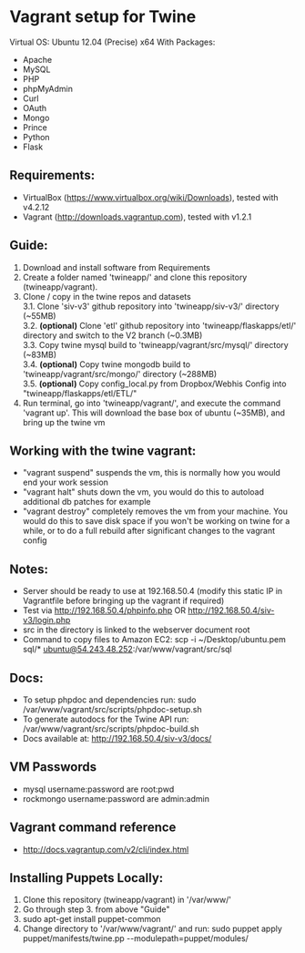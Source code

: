Vagrant setup for Twine
=======================

Virtual OS: Ubuntu 12.04 (Precise) x64
With Packages:
- Apache
- MySQL
- PHP
- phpMyAdmin
- Curl
- OAuth
- Mongo
- Prince
- Python
- Flask

## Requirements:
- VirtualBox (https://www.virtualbox.org/wiki/Downloads), tested with v4.2.12
- Vagrant (http://downloads.vagrantup.com), tested with v1.2.1

## Guide:  
1. Download and install software from Requirements  
2. Create a folder named 'twineapp/' and clone this repository (twineapp/vagrant).  
3. Clone / copy in the twine repos and datasets  
    3.1. Clone 'siv-v3' github repository into 'twineapp/siv-v3/' directory (~55MB)  
    3.2. **(optional)** Clone 'etl' github repository into 'twineapp/flaskapps/etl/' directory and switch to the V2 branch (~0.3MB)  
    3.3. Copy twine mysql build to 'twineapp/vagrant/src/mysql/' directory (~83MB)  
    3.4. **(optional)** Copy twine mongodb build to 'twineapp/vagrant/src/mongo/' directory (~288MB)  
    3.5. **(optional)** Copy config\_local.py from Dropbox/Webhis Config into "twineapp/flaskapps/etl/ETL/"
4. Run terminal, go into 'twineapp/vagrant/', and execute the command 'vagrant up'. This will download the base box of ubuntu (~35MB), and bring up the twine vm  

## Working with the twine vagrant:
- "vagrant suspend" suspends the vm, this is normally how you would end your work session
- "vagrant halt" shuts down the vm, you would do this to autoload additional db patches for example
- "vagrant destroy" completely removes the vm from your machine. You would do this to save disk space if you won't be working on twine for a while, or to do a full rebuild after significant changes to the vagrant config


## Notes:
- Server should be ready to use at 192.168.50.4 (modify this static IP in Vagrantfile before bringing up the vagrant if required)
- Test via http://192.168.50.4/phpinfo.php OR http://192.168.50.4/siv-v3/login.php
- src in the directory is linked to the webserver document root
- Command to copy files to Amazon EC2: scp -i ~/Desktop/ubuntu.pem sql/\* ubuntu@54.243.48.252:/var/www/vagrant/src/sql

## Docs:
- To setup phpdoc and dependencies run: sudo /var/www/vagrant/src/scripts/phpdoc-setup.sh
- To generate autodocs for the Twine API run: /var/www/vagrant/src/scripts/phpdoc-build.sh
- Docs available at: http://192.168.50.4/siv-v3/docs/

## VM Passwords
- mysql username:password are root:pwd
- rockmongo username:password are admin:admin

## Vagrant command reference
 - http://docs.vagrantup.com/v2/cli/index.html

## Installing Puppets Locally:  
1. Clone this repository (twineapp/vagrant) in '/var/www/'  
2. Go through step 3. from above "Guide"  
3. sudo apt-get install puppet-common  
4. Change directory to '/var/www/vagrant/' and run: sudo puppet apply puppet/manifests/twine.pp --modulepath=puppet/modules/  
